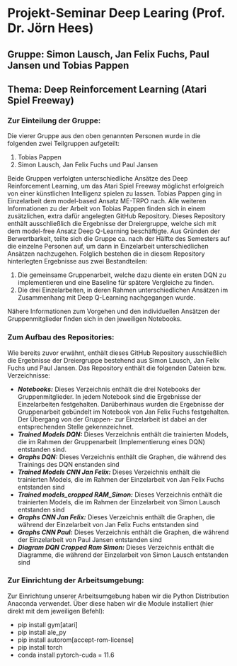 # Projekt-Seminar Deep Learing (Prof. Dr. Jörn Hees) #
## Gruppe: Simon Lausch, Jan Felix Fuchs, Paul Jansen und Tobias Pappen ##
## Thema: Deep Reinforcement Learning (Atari Spiel Freeway) ##

### Zur Einteilung der Gruppe: ###
Die vierer Gruppe aus den oben genannten Personen wurde in die folgenden zwei Teilgruppen aufgeteilt:
  1. Tobias Pappen
  2. Simon Lausch, Jan Felix Fuchs und Paul Jansen <br>

Beide Gruppen verfolgten unterschiedliche Ansätze des Deep Reinforcement Learning, um das Atari Spiel Freeway möglichst erfolgreich von einer künstlichen Intelligenz spielen zu lassen. Tobias Pappen ging in Einzelarbeit dem model-based Ansatz ME-TRPO nach. Alle weiteren Informationen zu der Arbeit von Tobias Pappen finden sich in einem zusätzlichen, extra dafür angelegten GitHub Repository. Dieses Repository enthält ausschließlich die Ergebnisse der Dreiergruppe, welche sich mit dem model-free Ansatz Deep Q-Learning beschäftigte. Aus Gründen der Berwertbarkeit, teilte sich die Gruppe ca. nach der Hälfte des Semesters auf die einzelne Personen auf, um dann in Einzelarbeit unterschiedlichen Ansätzen nachzugehen. Folglich bestehen die in diesem Repository hinterlegten Ergebnisse aus zwei Bestandteilen:
1. Die gemeinsame Gruppenarbeit, welche dazu diente ein ersten DQN zu implementieren und eine Baseline für spätere Vergleiche zu finden.
2. Die drei Einzelarbeiten, in deren Rahmen unterschiedlichen Ansätzen im Zusammenhang mit Deep Q-Learning nachgegangen wurde.

Nähere Informationen zum Vorgehen und den individuellen Ansätzen der Gruppenmitglieder finden sich in den jeweiligen Notebooks.

### Zum Aufbau des Repositories: ###
Wie bereits zuvor erwähnt, enthält dieses GitHub Repository ausschließlich die Ergebnisse der Dreiergruppe bestehend aus Simon Lausch, Jan Felix Fuchs und Paul Jansen.
Das Repository enthält die folgenden Dateien bzw. Verzeichnisse:
- ***Notebooks:***
Dieses Verzeichnis enthält die drei Notebooks der Gruppenmitglieder. In jedem Notebook sind die Ergebnisse der Einzelarbeiten festgehalten. Darüberhinaus wurden die Ergebnisse der Gruppenarbeit gebündelt im Notebook von Jan Felix Fuchs festgehalten. Der Übergang von der Gruppen- zur Einzelarbeit ist dabei an der entsprechenden Stelle gekennzeichnet.
- ***Trained Models DQN:***
Dieses Verzeichnis enthält die trainierten Models, die im Rahmen der Gruppenarbeit (Implementierung eines DQN) entstanden sind.
- ***Graphs DQN:***
Dieses Verzeichnis enthält die Graphen, die während des Trainings des DQN enstanden sind
- ***Trained Models CNN Jan Felix:***
Dieses Verzeichnis enthält die trainierten Models, die im Rahmen der Einzelarbeit von Jan Felix Fuchs entstanden sind
- ***Trained models_cropped RAM_Simon:***
Dieses Verzeichnis enthält die trainierten Models, die im Rahmen der Einzelarbeit von Simon Lausch entstanden sind
- ***Graphs CNN Jan Felix:***
Dieses Verzeichnis enthält die Graphen, die während der Einzelarbeit von Jan Felix Fuchs entstanden sind
- ***Graphs CNN Paul:***
Dieses Verzeichnis enthält die Graphen, die während der Einzelarbeit von Paul Jansen entstanden sind
- ***Diagram DQN Cropped Ram Simon:***
Dieses Verzeichnis enthält die Diagramme, die während der Einzelarbeit von Simon Lausch entstanden sind

### Zur Einrichtung der Arbeitsumgebung: ###
Zur Einrichtung unserer Arbeitsumgebung haben wir die Python Distribution Anaconda verwendet.
Über diese haben wir die Module installiert (hier direkt mit dem jeweiligen Befehl):
- pip install gym[atari]
- pip install ale_py
- pip install autorom[accept-rom-license]
- pip install torch
- conda install pytorch-cuda = 11.6

